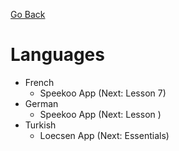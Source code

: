 [Go Back](https://github.com/arm-on/plan/blob/main/README.md)

# Languages

- French
    - Speekoo App (Next: Lesson 7)
- German
    - Speekoo App (Next: Lesson )
- Turkish
    - Loecsen App (Next: Essentials)